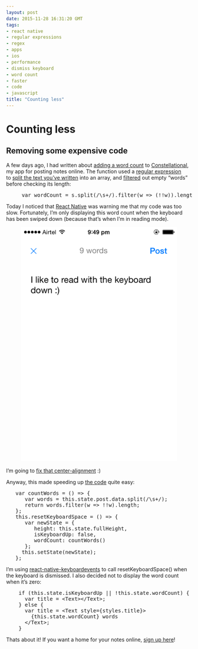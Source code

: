 ```yaml
---
layout: post
date: 2015-11-28 16:31:20 GMT
tags:
- react native
- regular expressions
- regex
- apps
- ios
- performance
- dismiss keyboard
- word count
- faster
- code
- javascript
title: "Counting less"
---
```

# Counting less

<p></p><h2>Removing some expensive code</h2><p>A few days ago, I had written about <a href="http://arpith.co/post/134012448737/everybody-stand-back-i-know-regular-expressions">adding a word count</a>&nbsp;to <a href="http://github.com/constellational">Constellational</a>, my app for posting notes online. The function used a <a href="https://xkcd.com/208/">regular expression</a> to&nbsp;<a href="https://developer.mozilla.org/en-US/docs/Web/JavaScript/Reference/Global_Objects/String/split">split the text you&rsquo;ve written</a> into an array, and <a href="https://developer.mozilla.org/en-US/docs/Web/JavaScript/Reference/Global_Objects/Array/filter">filtered</a> out empty &ldquo;words&rdquo; before checking its length:</p><pre>     var wordCount = s.split(/\s+/).filter(w =&gt; (!!w)).length;</pre><p>Today I noticed that <a href="http://facebook.github.io/react-native/">React Native</a> was warning me that my code was too slow. Fortunately, I&rsquo;m only displaying this word count when the keyboard has been swiped down (because that&rsquo;s when I&rsquo;m in reading mode).</p><figure data-orig-width="540" data-orig-height="810" class="tmblr-full" data-orig-src="/images/d8e59f4b514340c6321ace53164afbbfd42f940b130d27f3b51de6e51dd4d3bf.png"><img src="/images/079da3dd51b9c76be9da04575a664db551de562d0f4d316f09f3765d03d7cb6f.png" data-orig-width="540" data-orig-height="810" data-orig-src="/images/d8e59f4b514340c6321ace53164afbbfd42f940b130d27f3b51de6e51dd4d3bf.png"></figure><p>I&rsquo;m going to <a href="https://github.com/constellational/iOS/issues/53">fix that center-alignment</a> :)</p><p>Anyway, this made speeding up <a href="https://github.com/constellational/iOS/blob/a2df7da1b4d94a43dad4e84105db97b89cb8e2a0/components/EditPage.js">the code</a> quite easy:</p><pre>   var countWords = () =&gt; {<br> &nbsp;    var words = this.state.post.data.split(/\s+/);<br> &nbsp;    return words.filter(w =&gt; !!w).length;<br>   };<br>   this.resetKeyboardSpace = () =&gt; {<br>     &nbsp;var newState = {<br> &nbsp; &nbsp;     height: this.state.fullHeight,<br> &nbsp; &nbsp;     isKeyboardUp: false,<br> &nbsp;     &nbsp; wordCount: countWords()<br> &nbsp;    };<br> &nbsp;   this.setState(newState);<br>   };</pre><p>I&rsquo;m using <a href="https://github.com/johanneslumpe/react-native-keyboardevents">react-native-keyboardevents</a> to call resetKeyboardSpace() when the keyboard is dismissed. I also decided not to display the word count when it&rsquo;s zero:</p><pre>    if (this.state.isKeyboardUp || !this.state.wordCount) {<br> &nbsp;    var title = &lt;Text&gt;&lt;/Text&gt;;<br>    } else {<br>     &nbsp;var title = &lt;Text style={styles.title}&gt;<br> &nbsp; &nbsp;    {this.state.wordCount} words<br>     &nbsp;&lt;/Text&gt;;<br>    }</pre><p>Thats about it! If you want a home for your notes online, <a href="http://eepurl.com/bHN6Mf">sign up here</a>!</p>